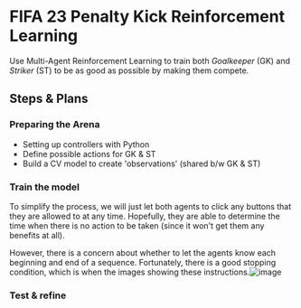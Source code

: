 # FIFA 23 Penalty Kick Reinforcement Learning
Use Multi-Agent Reinforcement Learning to train both *Goalkeeper* (GK) and *Striker* (ST) to be as good as possible by making them compete.

## Steps & Plans
### Preparing the Arena
- Setting up controllers with Python
- Define possible actions for GK & ST
- Build a CV model to create 'observations' (shared b/w GK & ST)

### Train the model
To simplify the process, we will just let both agents to click any buttons that they are allowed to at any time. Hopefully, they are able to determine the time when there is no action to be taken (since it won't get them any benefits at all).

However, there is a concern about whether to let the agents know each beginning and end of a sequence. Fortunately, there is a good stopping condition, which is when the images showing these instructions.![image](https://github.com/ahmad-zahir88/FIFA-23-Penalty-RL/assets/91833149/d76cbc01-4e5f-43ae-b4c5-b68c65af04c9)

### Test & refine
